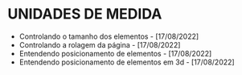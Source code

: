 # UNIDADES DE MEDIDA
- Controlando o tamanho dos elementos - [17/08/2022]
- Controlando a rolagem da página - [17/08/2022]
- Entendendo posicionamento de elementos - [17/08/2022]
- Entendendo posicionamento de elementos em 3d - [17/08/2022] 